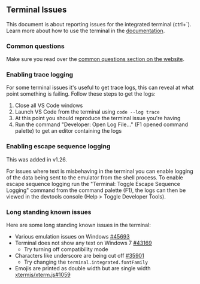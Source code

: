 ## Terminal Issues

This document is about reporting issues for the integrated terminal (ctrl+\`). Learn more about how to use the terminal in the [documentation](https://code.visualstudio.com/docs/editor/integrated-terminal).

### Common questions

Make sure you read over the [common questions section on the website](https://code.visualstudio.com/docs/editor/integrated-terminal#_common-questions).

### Enabling trace logging

For some terminal issues it's useful to get trace logs, this can reveal at what point something is failing. Follow these steps to get the logs:

1. Close all VS Code windows
2. Launch VS Code from the terminal using `code --log trace`
3. At this point you should reproduce the terminal issue you're having
4. Run the command "Developer: Open Log File..." (F1 opened command palette) to get an editor containing the logs

### Enabling escape sequence logging

This was added in v1.26.

For issues where text is misbehaving in the terminal you can enable logging of the data being sent to the emulator from the shell process. To enable escape sequence logging run the "Terminal: Toggle Escape Sequence Logging" command from the command palette (F1), the logs can then be viewed in the devtools console (Help &gt; Toggle Developer Tools).

### Long standing known issues

Here are some long standing known issues in the terminal:

- Various emulation issues on Windows [#45693](https://github.com/Microsoft/vscode/issues/45693)
- Terminal does not show any text on Windows 7 [#43169](https://github.com/Microsoft/vscode/issues/43169)
  - Try turning off compatibility mode
- Characters like underscore are being cut off [#35901](https://github.com/Microsoft/vscode/issues/35901)
  - Try changing the `terminal.integrated.fontFamily`
- Emojis are printed as double width but are single width [xtermjs/xterm.js#1059](https://github.com/xtermjs/xterm.js/issues/1059)

